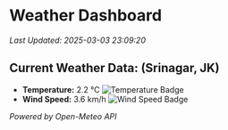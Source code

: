 
# Weather Dashboard

_Last Updated: 2025-03-03 23:09:20_

## Current Weather Data: (Srinagar, JK)
- **Temperature:** 2.2 °C ![Temperature Badge](https://img.shields.io/badge/Temperature-Low%20Temp-blue)
- **Wind Speed:** 3.6 km/h ![Wind Speed Badge](https://img.shields.io/badge/Wind%20Speed-Light%20Wind-blue)

*Powered by Open-Meteo API*
